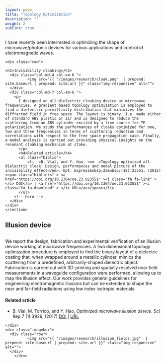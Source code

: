 ```yaml
---
layout: page
title: "Topology Optimization"
description: ""
weight: 2
sublink: true
---
```

I have recently been interrested in optimizing the shape of microwave/photonic devices for various applications and control of electromagnetic waves.

<section id="hero" class="section ">
  <div class="container">

    <div class="row">

    <h2>Invisibility cloaking</h2>
      <div class="col-md-4 col-sm-6 ">
              <img src="{{ "/images/research/cloak.png"  | prepend: site.baseurl | prepend: site.url }}" class="img-responsive" alt="">
      </div>
      <div class="col-md-7 col-sm-6 ">
        <p>
          I designed an all-dielectric cloaking device at microwave frequencies. A gradient based topology optimization is employed to find a dielectric permittivity distribution that minimizes the diffracted field in free space. The layout is binary, i.e. made either of standard ABS plastic or air and is designed to reduce the scattering from an ABS cylinder excited by a line source for TE polarization. We study the performances of cloaks optimized for one, two and three frequencies in terms of scattering reduction and correlations with respect to the free space propagation case. Finally, a modal analysis is carried out providing physical insights on the resonant cloaking mechanism at stake.
          </p>
          <h4>Related article</h4>
          <ul class="biblio">
              <li  >B. Vial, and Y. Hao, <em  >Topology optimized all-dielectric cloak: Design, performances and modal picture of the invisibility effect</em>. Opt. Express&nbsp;23&nbsp;(18):23551, (2015)<span class="biblinks" > <a href="https://doi.org/10.1364/oe.23.023551" ><i class="fa fa-link" > </i> DOI</a> | <a href="https://doi.org/10.1364/oe.23.023551" ><i class="fa fa-download" > </i> URL</a></span></li>
          </ul>
        <!-- hero --> 
      </div>
    </div>
    </section>
<!-- ################################################################################################ -->

<section id="hero" class="section ">
    <div class="row">
    <h2>Illusion device</h2>
      <div class="col-md-4 col-sm-6 ">
              <img src="{{ "/images/research/illusion_fab.jpg"  | prepend: site.baseurl | prepend: site.url }}" class="img-responsive" alt="">
      </div>
      <div class="col-md-7 col-sm-6 ">
        <p>
          We report the design, fabrication and experimental verification of an illusion device working at microwave frequencies. A two dimensional topology optimization procedure is employed to find the binary layout of a dielectric coating that, when wrapped around a metallic cylinder, mimics the scattering from a predefined, arbitrarily-shaped dielectric object. Fabrication is carried out with 3D-printing and spatially resolved near field measurements in a waveguide configuration were performed, allowing us to map the illusion effect. Our work provides general guidelines for engineering electromagnetic illusions but can be extended to shape the near and far-field radiations using low index isotropic materials.
          </p>
          <h4>Related article</h4>
          <ul class="biblio">
              <li  >B. Vial, M. Torrico, and Y. Hao, <em  >Optimized microwave illusion device</em>. Sci Rep&nbsp;7&nbsp;(1):3929, (2017)<span class="biblinks" > <a href="https://doi.org/10.1038/s41598-017-04410-4" ><i class="fa fa-link" > </i> DOI</a> | <a href="https://doi.org/10.1038/s41598-017-04410-4" ><i class="fa fa-download" > </i> URL</a></span></li>
          </ul>
        <!-- hero --> 
      </div>

    </div>
    <div class="imagebox">
      <div class="row">
              <img src="{{ "/images/research/illusion_fields.jpg"  | prepend: site.baseurl | prepend: site.url }}" class="img-responsive" alt="">
      </div>
        </div>
  </div>

</section>
